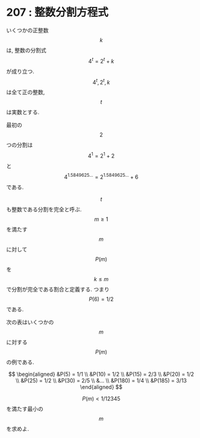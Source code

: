 # 207 : 整数分割方程式

いくつかの正整数 $$k$$ は, 整数の分割式 $$4^t = 2^t + k$$ が成り立つ. $$4^t, 2^t, k$$ は全て正の整数, $$t$$ は実数とする.

最初の $$2$$ つの分割は $$4^1 = 2^1 + 2$$ と $$4^{1.5849625...} = 2^{1.5849625...} + 6$$ である.

$$t$$ も整数である分割を完全と呼ぶ. $$m \geq 1$$を満たす $$m$$ に対して $$P(m)$$ を $$k \leq m$$ で分割が完全である割合と定義する. つまり $$P(6) = 1/2$$ である.

次の表はいくつかの $$m$$ に対する $$P(m)$$ の例である.

$$
\begin{aligned}
&P(5) = 1/1 \\
&P(10) = 1/2 \\
&P(15) = 2/3 \\
&P(20) = 1/2 \\
&P(25) = 1/2 \\
&P(30) = 2/5 \\
&... \\
&P(180) = 1/4 \\
&P(185) = 3/13
\end{aligned}
$$

$$P(m) \lt 1/12345$$ を満たす最小の $$m$$ を求めよ.

